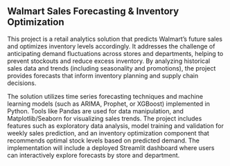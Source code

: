 ## Walmart Sales Forecasting & Inventory Optimization

This project is a retail analytics solution that predicts Walmart’s future sales and optimizes inventory levels accordingly. It addresses the challenge of anticipating demand fluctuations across stores and departments, helping to prevent stockouts and reduce excess inventory. By analyzing historical sales data and trends (including seasonality and promotions), the project provides forecasts that inform inventory planning and supply chain decisions.

The solution utilizes time series forecasting techniques and machine learning models (such as ARIMA, Prophet, or XGBoost) implemented in Python. Tools like Pandas are used for data manipulation, and Matplotlib/Seaborn for visualizing sales trends. The project includes features such as exploratory data analysis, model training and validation for weekly sales prediction, and an inventory optimization component that recommends optimal stock levels based on predicted demand. The implementation will include a deployed Streamlit dashboard where users can interactively explore forecasts by store and department.
